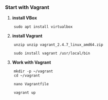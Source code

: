 ### Start with Vagrant
1. **install VBox**
```shell
    sudo apt install virtualbox
```

2. **install Vagrant**
```shell
    unzip unzip vagrant_2.4.7_linux_amd64.zip
```

```shell
    sudo install vagrant /usr/local/bin
```

3. **Work with Vagrant**

```shell
    mkdir -p ~/vagrant
    cd ~/vagrant     
```

```shell
    nano Vagrantfile 
```

```shell
    vagrant up 
```